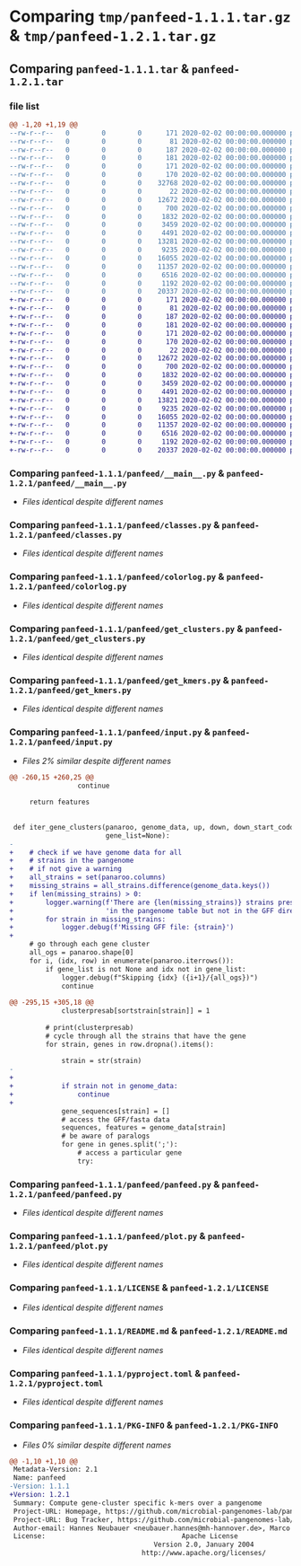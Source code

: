 # Comparing `tmp/panfeed-1.1.1.tar.gz` & `tmp/panfeed-1.2.1.tar.gz`

## Comparing `panfeed-1.1.1.tar` & `panfeed-1.2.1.tar`

### file list

```diff
@@ -1,20 +1,19 @@
--rw-r--r--   0        0        0      171 2020-02-02 00:00:00.000000 panfeed-1.1.1/environment.yml
--rw-r--r--   0        0        0       81 2020-02-02 00:00:00.000000 panfeed-1.1.1/make_release.txt
--rw-r--r--   0        0        0      187 2020-02-02 00:00:00.000000 panfeed-1.1.1/panfeed-get-clusters-runner.py
--rw-r--r--   0        0        0      181 2020-02-02 00:00:00.000000 panfeed-1.1.1/panfeed-get-kmers-runner.py
--rw-r--r--   0        0        0      171 2020-02-02 00:00:00.000000 panfeed-1.1.1/panfeed-plot-runner.py
--rw-r--r--   0        0        0      170 2020-02-02 00:00:00.000000 panfeed-1.1.1/panfeed-runner.py
--rw-r--r--   0        0        0    32768 2020-02-02 00:00:00.000000 panfeed-1.1.1/panfeed/.plot.py.swp
--rw-r--r--   0        0        0       22 2020-02-02 00:00:00.000000 panfeed-1.1.1/panfeed/__init__.py
--rw-r--r--   0        0        0    12672 2020-02-02 00:00:00.000000 panfeed-1.1.1/panfeed/__main__.py
--rw-r--r--   0        0        0      700 2020-02-02 00:00:00.000000 panfeed-1.1.1/panfeed/classes.py
--rw-r--r--   0        0        0     1832 2020-02-02 00:00:00.000000 panfeed-1.1.1/panfeed/colorlog.py
--rw-r--r--   0        0        0     3459 2020-02-02 00:00:00.000000 panfeed-1.1.1/panfeed/get_clusters.py
--rw-r--r--   0        0        0     4491 2020-02-02 00:00:00.000000 panfeed-1.1.1/panfeed/get_kmers.py
--rw-r--r--   0        0        0    13281 2020-02-02 00:00:00.000000 panfeed-1.1.1/panfeed/input.py
--rw-r--r--   0        0        0     9235 2020-02-02 00:00:00.000000 panfeed-1.1.1/panfeed/panfeed.py
--rw-r--r--   0        0        0    16055 2020-02-02 00:00:00.000000 panfeed-1.1.1/panfeed/plot.py
--rw-r--r--   0        0        0    11357 2020-02-02 00:00:00.000000 panfeed-1.1.1/LICENSE
--rw-r--r--   0        0        0     6516 2020-02-02 00:00:00.000000 panfeed-1.1.1/README.md
--rw-r--r--   0        0        0     1192 2020-02-02 00:00:00.000000 panfeed-1.1.1/pyproject.toml
--rw-r--r--   0        0        0    20337 2020-02-02 00:00:00.000000 panfeed-1.1.1/PKG-INFO
+-rw-r--r--   0        0        0      171 2020-02-02 00:00:00.000000 panfeed-1.2.1/environment.yml
+-rw-r--r--   0        0        0       81 2020-02-02 00:00:00.000000 panfeed-1.2.1/make_release.txt
+-rw-r--r--   0        0        0      187 2020-02-02 00:00:00.000000 panfeed-1.2.1/panfeed-get-clusters-runner.py
+-rw-r--r--   0        0        0      181 2020-02-02 00:00:00.000000 panfeed-1.2.1/panfeed-get-kmers-runner.py
+-rw-r--r--   0        0        0      171 2020-02-02 00:00:00.000000 panfeed-1.2.1/panfeed-plot-runner.py
+-rw-r--r--   0        0        0      170 2020-02-02 00:00:00.000000 panfeed-1.2.1/panfeed-runner.py
+-rw-r--r--   0        0        0       22 2020-02-02 00:00:00.000000 panfeed-1.2.1/panfeed/__init__.py
+-rw-r--r--   0        0        0    12672 2020-02-02 00:00:00.000000 panfeed-1.2.1/panfeed/__main__.py
+-rw-r--r--   0        0        0      700 2020-02-02 00:00:00.000000 panfeed-1.2.1/panfeed/classes.py
+-rw-r--r--   0        0        0     1832 2020-02-02 00:00:00.000000 panfeed-1.2.1/panfeed/colorlog.py
+-rw-r--r--   0        0        0     3459 2020-02-02 00:00:00.000000 panfeed-1.2.1/panfeed/get_clusters.py
+-rw-r--r--   0        0        0     4491 2020-02-02 00:00:00.000000 panfeed-1.2.1/panfeed/get_kmers.py
+-rw-r--r--   0        0        0    13821 2020-02-02 00:00:00.000000 panfeed-1.2.1/panfeed/input.py
+-rw-r--r--   0        0        0     9235 2020-02-02 00:00:00.000000 panfeed-1.2.1/panfeed/panfeed.py
+-rw-r--r--   0        0        0    16055 2020-02-02 00:00:00.000000 panfeed-1.2.1/panfeed/plot.py
+-rw-r--r--   0        0        0    11357 2020-02-02 00:00:00.000000 panfeed-1.2.1/LICENSE
+-rw-r--r--   0        0        0     6516 2020-02-02 00:00:00.000000 panfeed-1.2.1/README.md
+-rw-r--r--   0        0        0     1192 2020-02-02 00:00:00.000000 panfeed-1.2.1/pyproject.toml
+-rw-r--r--   0        0        0    20337 2020-02-02 00:00:00.000000 panfeed-1.2.1/PKG-INFO
```

### Comparing `panfeed-1.1.1/panfeed/__main__.py` & `panfeed-1.2.1/panfeed/__main__.py`

 * *Files identical despite different names*

### Comparing `panfeed-1.1.1/panfeed/classes.py` & `panfeed-1.2.1/panfeed/classes.py`

 * *Files identical despite different names*

### Comparing `panfeed-1.1.1/panfeed/colorlog.py` & `panfeed-1.2.1/panfeed/colorlog.py`

 * *Files identical despite different names*

### Comparing `panfeed-1.1.1/panfeed/get_clusters.py` & `panfeed-1.2.1/panfeed/get_clusters.py`

 * *Files identical despite different names*

### Comparing `panfeed-1.1.1/panfeed/get_kmers.py` & `panfeed-1.2.1/panfeed/get_kmers.py`

 * *Files identical despite different names*

### Comparing `panfeed-1.1.1/panfeed/input.py` & `panfeed-1.2.1/panfeed/input.py`

 * *Files 2% similar despite different names*

```diff
@@ -260,15 +260,25 @@
                 continue
     
     return features
 
 
 def iter_gene_clusters(panaroo, genome_data, up, down, down_start_codon, patfilt,
                        gene_list=None):
-    
+    # check if we have genome data for all
+    # strains in the pangenome
+    # if not give a warning
+    all_strains = set(panaroo.columns)
+    missing_strains = all_strains.difference(genome_data.keys())
+    if len(missing_strains) > 0:
+        logger.warning(f'There are {len(missing_strains)} strains present '
+                       'in the pangenome table but not in the GFF directory')
+        for strain in missing_strains:
+            logger.debug(f'Missing GFF file: {strain}')
+
     # go through each gene cluster
     all_ogs = panaroo.shape[0]
     for i, (idx, row) in enumerate(panaroo.iterrows()):
         if gene_list is not None and idx not in gene_list:
             logger.debug(f"Skipping {idx} ({i+1}/{all_ogs})")
             continue
 
@@ -295,15 +305,18 @@
             clusterpresab[sortstrain[strain]] = 1 
 
         # print(clusterpresab)
         # cycle through all the strains that have the gene
         for strain, genes in row.dropna().items():
             
             strain = str(strain)
-            
+
+            if strain not in genome_data:
+                continue
+
             gene_sequences[strain] = []
             # access the GFF/fasta data
             sequences, features = genome_data[strain]
             # be aware of paralogs
             for gene in genes.split(';'):
                 # access a particular gene
                 try:
```

### Comparing `panfeed-1.1.1/panfeed/panfeed.py` & `panfeed-1.2.1/panfeed/panfeed.py`

 * *Files identical despite different names*

### Comparing `panfeed-1.1.1/panfeed/plot.py` & `panfeed-1.2.1/panfeed/plot.py`

 * *Files identical despite different names*

### Comparing `panfeed-1.1.1/LICENSE` & `panfeed-1.2.1/LICENSE`

 * *Files identical despite different names*

### Comparing `panfeed-1.1.1/README.md` & `panfeed-1.2.1/README.md`

 * *Files identical despite different names*

### Comparing `panfeed-1.1.1/pyproject.toml` & `panfeed-1.2.1/pyproject.toml`

 * *Files identical despite different names*

### Comparing `panfeed-1.1.1/PKG-INFO` & `panfeed-1.2.1/PKG-INFO`

 * *Files 0% similar despite different names*

```diff
@@ -1,10 +1,10 @@
 Metadata-Version: 2.1
 Name: panfeed
-Version: 1.1.1
+Version: 1.2.1
 Summary: Compute gene-cluster specific k-mers over a pangenome
 Project-URL: Homepage, https://github.com/microbial-pangenomes-lab/panfeed
 Project-URL: Bug Tracker, https://github.com/microbial-pangenomes-lab/panfeed/issues
 Author-email: Hannes Neubauer <neubauer.hannes@mh-hannover.de>, Marco Galardini <galardini.marco@mh-hannover.de>
 License:                                  Apache License
                                    Version 2.0, January 2004
                                 http://www.apache.org/licenses/
```

